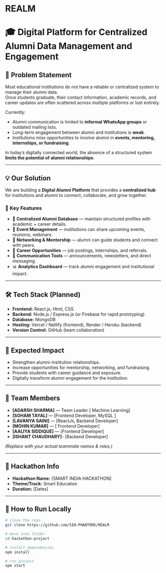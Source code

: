 # REALM

# 🎓 Digital Platform for Centralized Alumni Data Management and Engagement

## 📌 Problem Statement

Most educational institutions do not have a reliable or centralized system to manage their alumni data.  
Once students graduate, their contact information, academic records, and career updates are often scattered across multiple platforms or lost entirely.

Currently:

- Alumni communication is limited to **informal WhatsApp groups** or outdated mailing lists.
- Long-term engagement between alumni and institutions is **weak**.
- Institutions miss opportunities to involve alumni in **events, mentoring, internships, or fundraising**.

In today’s digitally connected world, the absence of a structured system **limits the potential of alumni relationships**.

---

## 💡 Our Solution

We are building a **Digital Alumni Platform** that provides a **centralized hub** for institutions and alumni to connect, collaborate, and grow together.

### 🔑 Key Features

- 📂 **Centralized Alumni Database** — maintain structured profiles with academic + career details.
- 🔔 **Event Management** — institutions can share upcoming events, reunions, webinars.
- 🤝 **Networking & Mentorship** — alumni can guide students and connect with peers.
- 💼 **Career Opportunities** — job postings, internships, and referrals.
- 📢 **Communication Tools** — announcements, newsletters, and direct messaging.
- 📊 **Analytics Dashboard** — track alumni engagement and institutional impact.

---

## 🛠️ Tech Stack (Planned)

- **Frontend:** React.js, Html, CSS
- **Backend:** Node.js / Express.js (or Firebase for rapid prototyping)
- **Database:** MongoDB
- **Hosting:** Vercel / Netlify (frontend), Render / Heroku (backend)
- **Version Control:** GitHub (team collaboration)

---

## 🚀 Expected Impact

- Strengthen alumni-institution relationships.
- Increase opportunities for mentorship, networking, and fundraising.
- Provide students with career guidance and exposure.
- Digitally transform alumni engagement for the institution.

---

## 👥 Team Members

- **[ADARSH SHARMA]** — Team Leader [ Machine Learning]
- **[SOHAM TAYAL]** — [Frontend Developer, MySQL ]
- **[LAVANYA SAINI]** — [ReactJs, Backend Developer]
- **[MOHIN KUMAR]** — [ Frontend Developer]
- **[AALIYA SIDDIQUE]** — [Frontend Developer]
- **[ISHANT CHAUDHARY]**- [Backend Developer]

_(Replace with your actual teammate names & roles.)_

---

## 📅 Hackathon Info

- **Hackathon Name:** [SMART INDIA HACKATHON]
- **Theme/Track:** Smart Education
- **Duration:** [Dates]

---

## 📖 How to Run Locally

```bash
# clone the repo
git clone https://github.com/SIH-PHANTOMX/REALM

# move into folder
cd hackathon-project

# install dependencies
npm install

# run project
npm start
```
